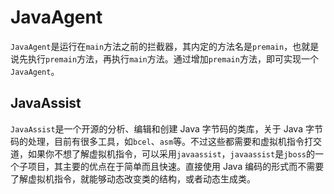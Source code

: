 # JavaAgent

`JavaAgent`是运行在`main`方法之前的拦截器，其内定的方法名是`premain`，也就是说先执行`premain`方法，再执行`main`方法。通过增加`premain`方法，即可实现一个`JavaAgent`。

## JavaAssist
`JavaAssist`是一个开源的分析、编辑和创建 Java 字节码的类库，关于 Java 字节码的处理，目前有很多工具，如`bcel`、`asm`等。不过这些都需要和虚拟机指令打交道，如果你不想了解虚拟机指令，可以采用`javaassist`，`javaassist`是`jboss`的一个子项目，其主要的优点在于简单而且快速。直接使用 Java 编码的形式而不需要了解虚拟机指令，就能够动态改变类的结构，或者动态生成类。

